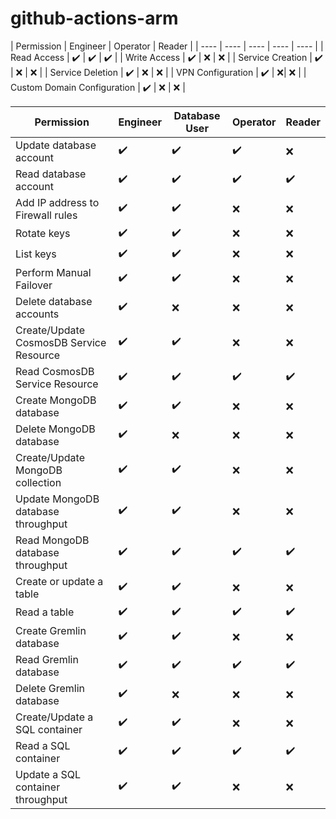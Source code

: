 # github-actions-arm

| Permission | Engineer | Operator | Reader |
| ---- | ---- | ---- | ---- | ---- |
| Read Access | :heavy_check_mark: | :heavy_check_mark:  | :heavy_check_mark: |
| Write Access | :heavy_check_mark: | :x: | :x: |
| Service Creation | :heavy_check_mark: | :x: | :x: |
| Service Deletion | :heavy_check_mark: | :x: | :x: |
| VPN Configuration | :heavy_check_mark: | :x:| :x: |
| Custom Domain Configuration | :heavy_check_mark: | :x: | :x: |

| Permission | Engineer | Database User | Operator | Reader |
| ---- | ---- | ---- | ---- | ---- |
| Update database account | :heavy_check_mark: | :heavy_check_mark: | :heavy_check_mark: | :x: |
| Read database account | :heavy_check_mark: | :heavy_check_mark: | :heavy_check_mark: | :heavy_check_mark: |
| Add IP address to Firewall rules | :heavy_check_mark: | :heavy_check_mark: | :x: | :x: |
| Rotate keys | :heavy_check_mark: | :heavy_check_mark: | :x: | :x: |
| List keys | :heavy_check_mark: | :heavy_check_mark: | :x: | :x: |
| Perform Manual Failover | :heavy_check_mark: | :heavy_check_mark: | :x: | :x: |
| Delete database accounts | :heavy_check_mark: | :x: | :x: | :x: |
| Create/Update CosmosDB Service Resource | :heavy_check_mark: | :heavy_check_mark: | :x: | :x: |
| Read CosmosDB Service Resource | :heavy_check_mark: | :heavy_check_mark: | :heavy_check_mark: | :heavy_check_mark: |
| Create MongoDB database | :heavy_check_mark: | :heavy_check_mark: | :x: | :x: |
| Delete MongoDB database | :heavy_check_mark: | :x: | :x: | :x: |
| Create/Update MongoDB collection | :heavy_check_mark: | :heavy_check_mark: | :x: | :x: |
| Update MongoDB database throughput | :heavy_check_mark: | :heavy_check_mark: | :x: | :x: |
| Read MongoDB database throughput | :heavy_check_mark: | :heavy_check_mark: | :heavy_check_mark: | :heavy_check_mark: |
| Create or update a table | :heavy_check_mark: | :heavy_check_mark: | :x: | :x: |
| Read a table | :heavy_check_mark: | :heavy_check_mark: | :heavy_check_mark: | :heavy_check_mark: |
| Create Gremlin database | :heavy_check_mark: | :heavy_check_mark: | :x: | :x: |
| Read Gremlin database | :heavy_check_mark: | :heavy_check_mark: | :heavy_check_mark: | :heavy_check_mark: |
| Delete Gremlin database | :heavy_check_mark: | :x: | :x: | :x: |
| Create/Update a SQL container | :heavy_check_mark: | :heavy_check_mark: | :x: | :x: |
| Read a SQL container | :heavy_check_mark: | :heavy_check_mark: | :heavy_check_mark: | :heavy_check_mark: |
| Update a SQL container throughput | :heavy_check_mark: | :heavy_check_mark: | :x: | :x: |
